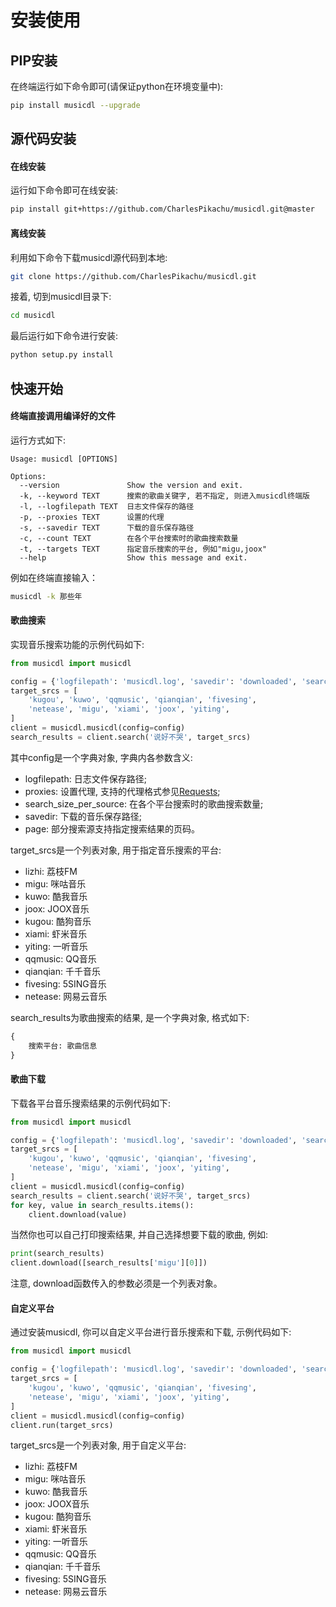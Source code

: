 # 安装使用


## PIP安装

在终端运行如下命令即可(请保证python在环境变量中):

```sh
pip install musicdl --upgrade
```


## 源代码安装

#### 在线安装

运行如下命令即可在线安装:

```sh
pip install git+https://github.com/CharlesPikachu/musicdl.git@master
```

#### 离线安装

利用如下命令下载musicdl源代码到本地:

```sh
git clone https://github.com/CharlesPikachu/musicdl.git
```

接着, 切到musicdl目录下:

```sh
cd musicdl
```

最后运行如下命令进行安装:

```sh
python setup.py install
```


## 快速开始

#### 终端直接调用编译好的文件

运行方式如下:

```
Usage: musicdl [OPTIONS]

Options:
  --version               Show the version and exit.
  -k, --keyword TEXT      搜索的歌曲关键字, 若不指定, 则进入musicdl终端版
  -l, --logfilepath TEXT  日志文件保存的路径
  -p, --proxies TEXT      设置的代理
  -s, --savedir TEXT      下载的音乐保存路径
  -c, --count TEXT        在各个平台搜索时的歌曲搜索数量
  -t, --targets TEXT      指定音乐搜索的平台, 例如"migu,joox"
  --help                  Show this message and exit.
```

例如在终端直接输入：

```sh
musicdl -k 那些年
```


#### 歌曲搜索

实现音乐搜索功能的示例代码如下:

```python
from musicdl import musicdl

config = {'logfilepath': 'musicdl.log', 'savedir': 'downloaded', 'search_size_per_source': 5, 'proxies': {}}
target_srcs = [
    'kugou', 'kuwo', 'qqmusic', 'qianqian', 'fivesing',
	'netease', 'migu', 'xiami', 'joox', 'yiting',
]
client = musicdl.musicdl(config=config)
search_results = client.search('说好不哭', target_srcs)
```

其中config是一个字典对象, 字典内各参数含义:

- logfilepath: 日志文件保存路径;
- proxies: 设置代理, 支持的代理格式参见[Requests](https://requests.readthedocs.io/en/master/user/advanced/#proxies);
- search_size_per_source: 在各个平台搜索时的歌曲搜索数量;
- savedir: 下载的音乐保存路径;
- page: 部分搜索源支持指定搜索结果的页码。

target_srcs是一个列表对象, 用于指定音乐搜索的平台:

- lizhi: 荔枝FM
- migu: 咪咕音乐
- kuwo: 酷我音乐
- joox: JOOX音乐
- kugou: 酷狗音乐
- xiami: 虾米音乐
- yiting: 一听音乐
- qqmusic: QQ音乐
- qianqian: 千千音乐
- fivesing: 5SING音乐
- netease: 网易云音乐

search_results为歌曲搜索的结果, 是一个字典对象, 格式如下:

```python
{
    搜索平台: 歌曲信息
}
```

#### 歌曲下载

下载各平台音乐搜索结果的示例代码如下:

```python
from musicdl import musicdl

config = {'logfilepath': 'musicdl.log', 'savedir': 'downloaded', 'search_size_per_source': 5, 'proxies': {}}
target_srcs = [
    'kugou', 'kuwo', 'qqmusic', 'qianqian', 'fivesing',
    'netease', 'migu', 'xiami', 'joox', 'yiting',
]
client = musicdl.musicdl(config=config)
search_results = client.search('说好不哭', target_srcs)
for key, value in search_results.items():
    client.download(value)
```

当然你也可以自己打印搜索结果, 并自己选择想要下载的歌曲, 例如:

```python
print(search_results)
client.download([search_results['migu'][0]])
```

注意, download函数传入的参数必须是一个列表对象。

#### 自定义平台

通过安装musicdl, 你可以自定义平台进行音乐搜索和下载, 示例代码如下:

```python
from musicdl import musicdl

config = {'logfilepath': 'musicdl.log', 'savedir': 'downloaded', 'search_size_per_source': 5, 'proxies': {}}
target_srcs = [
    'kugou', 'kuwo', 'qqmusic', 'qianqian', 'fivesing',
    'netease', 'migu', 'xiami', 'joox', 'yiting',
]
client = musicdl.musicdl(config=config)
client.run(target_srcs)
```

target_srcs是一个列表对象, 用于自定义平台:

- lizhi: 荔枝FM
- migu: 咪咕音乐
- kuwo: 酷我音乐
- joox: JOOX音乐
- kugou: 酷狗音乐
- xiami: 虾米音乐
- yiting: 一听音乐
- qqmusic: QQ音乐
- qianqian: 千千音乐
- fivesing: 5SING音乐
- netease: 网易云音乐
